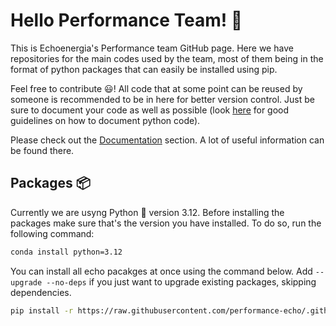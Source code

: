 # Hello Performance Team! :rocket:

This is Echoenergia's Performance team GitHub page. Here we have repositories for the main codes used by the team, most of them being in the format of python packages that can easily be installed using pip.

Feel free to contribute :smiley:! All code that at some point can be reused by someone is recommended to be in here for better version control. Just be sure to document your code as well as possible (look [here](https://realpython.com/documenting-python-code/) for good guidelines on how to document python code).

Please check out the [Documentation](https://github.com/performance-echo/documentation) section. A lot of useful information can be found there.

## Packages :package: 

Currently we are usyng Python :snake: version 3.12. Before installing the packages make sure that's the version you have installed. To do so, run the following command:

```bash
conda install python=3.12
```

You can install all echo pacakges at once using the command below. Add `--upgrade --no-deps` if you just want to upgrade existing packages, skipping dependencies.

```bash
pip install -r https://raw.githubusercontent.com/performance-echo/.github/main/echo_packages.txt
```

